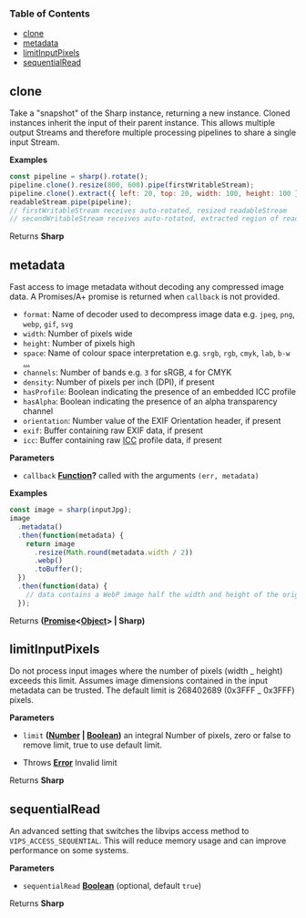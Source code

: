 <!-- Generated by documentation.js. Update this documentation by updating the source code. -->

### Table of Contents

-   [clone](#clone)
-   [metadata](#metadata)
-   [limitInputPixels](#limitinputpixels)
-   [sequentialRead](#sequentialread)

## clone

Take a "snapshot" of the Sharp instance, returning a new instance.
Cloned instances inherit the input of their parent instance.
This allows multiple output Streams and therefore multiple processing pipelines to share a single input Stream.

**Examples**

```javascript
const pipeline = sharp().rotate();
pipeline.clone().resize(800, 600).pipe(firstWritableStream);
pipeline.clone().extract({ left: 20, top: 20, width: 100, height: 100 }).pipe(secondWritableStream);
readableStream.pipe(pipeline);
// firstWritableStream receives auto-rotated, resized readableStream
// secondWritableStream receives auto-rotated, extracted region of readableStream
```

Returns **Sharp** 

## metadata

Fast access to image metadata without decoding any compressed image data.
A Promises/A+ promise is returned when `callback` is not provided.

-   `format`: Name of decoder used to decompress image data e.g. `jpeg`, `png`, `webp`, `gif`, `svg`
-   `width`: Number of pixels wide
-   `height`: Number of pixels high
-   `space`: Name of colour space interpretation e.g. `srgb`, `rgb`, `cmyk`, `lab`, `b-w` [...](https://github.com/jcupitt/libvips/blob/master/libvips/iofuncs/enumtypes.c#L568)
-   `channels`: Number of bands e.g. `3` for sRGB, `4` for CMYK
-   `density`: Number of pixels per inch (DPI), if present
-   `hasProfile`: Boolean indicating the presence of an embedded ICC profile
-   `hasAlpha`: Boolean indicating the presence of an alpha transparency channel
-   `orientation`: Number value of the EXIF Orientation header, if present
-   `exif`: Buffer containing raw EXIF data, if present
-   `icc`: Buffer containing raw [ICC](https://www.npmjs.com/package/icc) profile data, if present

**Parameters**

-   `callback` **[Function](https://developer.mozilla.org/en-US/docs/Web/JavaScript/Reference/Statements/function)?** called with the arguments `(err, metadata)`

**Examples**

```javascript
const image = sharp(inputJpg);
image
  .metadata()
  .then(function(metadata) {
    return image
      .resize(Math.round(metadata.width / 2))
      .webp()
      .toBuffer();
  })
  .then(function(data) {
    // data contains a WebP image half the width and height of the original JPEG
  });
```

Returns **([Promise](https://developer.mozilla.org/en-US/docs/Web/JavaScript/Reference/Global_Objects/Promise)&lt;[Object](https://developer.mozilla.org/en-US/docs/Web/JavaScript/Reference/Global_Objects/Object)> | Sharp)** 

## limitInputPixels

Do not process input images where the number of pixels (width _ height) exceeds this limit.
Assumes image dimensions contained in the input metadata can be trusted.
The default limit is 268402689 (0x3FFF _ 0x3FFF) pixels.

**Parameters**

-   `limit` **([Number](https://developer.mozilla.org/en-US/docs/Web/JavaScript/Reference/Global_Objects/Number) \| [Boolean](https://developer.mozilla.org/en-US/docs/Web/JavaScript/Reference/Global_Objects/Boolean))** an integral Number of pixels, zero or false to remove limit, true to use default limit.


-   Throws **[Error](https://developer.mozilla.org/en-US/docs/Web/JavaScript/Reference/Global_Objects/Error)** Invalid limit

Returns **Sharp** 

## sequentialRead

An advanced setting that switches the libvips access method to `VIPS_ACCESS_SEQUENTIAL`.
This will reduce memory usage and can improve performance on some systems.

**Parameters**

-   `sequentialRead` **[Boolean](https://developer.mozilla.org/en-US/docs/Web/JavaScript/Reference/Global_Objects/Boolean)**  (optional, default `true`)

Returns **Sharp** 
